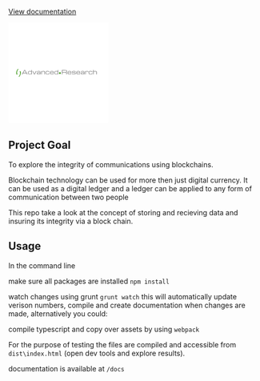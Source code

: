 [View documentation](https://dweng0.github.io/securetransactions/)

![Advanced Research](./advancedresearch.png)


## Project Goal
To explore the integrity of communications using blockchains.

Blockchain technology can be used for more then just digital currency. It can be used as a digital ledger and a ledger can be applied to any form of communication between two people

This repo take a look at the concept of storing and recieving data and insuring its integrity via a block chain.

## Usage

In the command line

make sure all packages are installed `npm install`

watch changes using grunt `grunt watch` this will automatically update verison numbers, compile and create documentation when changes are made, alternatively you could:

compile typescript and copy over assets by using `webpack`

For the purpose of testing the files are compiled and accessible from `dist\index.html` (open dev tools and explore results).

documentation is available at `/docs`
